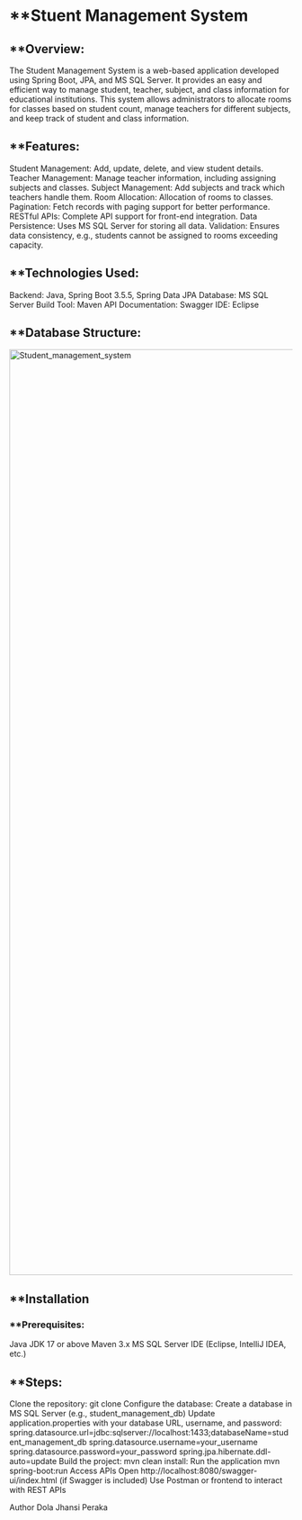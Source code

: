 # **Stuent Management System
## **Overview:
The Student Management System is a web-based application developed using Spring Boot, JPA, and MS SQL Server. It provides an easy and efficient way to manage student, teacher, subject, and class information for educational institutions. This system allows administrators to allocate rooms for classes based on student count, manage teachers for different subjects, and keep track of student and class information.

## **Features:
Student Management: Add, update, delete, and view student details.
Teacher Management: Manage teacher information, including assigning subjects and classes.
Subject Management: Add subjects and track which teachers handle them.
Room Allocation: Allocation of rooms to classes.
Pagination: Fetch records with paging support for better performance.
RESTful APIs: Complete API support for front-end integration.
Data Persistence: Uses MS SQL Server for storing all data.
Validation: Ensures data consistency, e.g., students cannot be assigned to rooms exceeding capacity.

## **Technologies Used:
Backend: Java, Spring Boot 3.5.5, Spring Data JPA
Database: MS SQL Server
Build Tool: Maven
API Documentation: Swagger 
IDE: Eclipse

## **Database Structure:
<img width="2120" height="1645" alt="Student_management_system" src="https://github.com/user-attachments/assets/ed09c4f6-a7e5-45c4-a9b4-7bfdb5f38f6f" />

## **Installation
### **Prerequisites:
Java JDK 17 or above
Maven 3.x
MS SQL Server
IDE (Eclipse, IntelliJ IDEA, etc.)

## **Steps:
Clone the repository:
git clone <repository-url>
Configure the database:
Create a database in MS SQL Server (e.g., student_management_db)
Update application.properties with your database URL, username, and password:
spring.datasource.url=jdbc:sqlserver://localhost:1433;databaseName=student_management_db
spring.datasource.username=your_username
spring.datasource.password=your_password
spring.jpa.hibernate.ddl-auto=update
Build the project:
mvn clean install:
Run the application
mvn spring-boot:run
Access APIs
Open http://localhost:8080/swagger-ui/index.html
 (if Swagger is included)
Use Postman or frontend to interact with REST APIs


Author
Dola Jhansi Peraka

